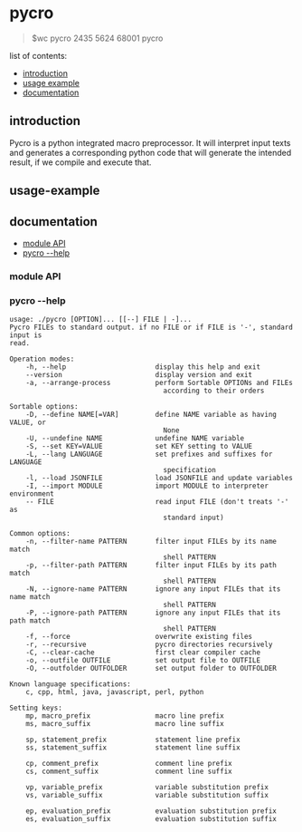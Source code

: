 
# pycro

> $wc pycro
 2435  5624 68001 pycro

list of contents:
- [introduction](#introduction)
- [usage example](#usage-example)
- [documentation](#documentation)

## introduction
Pycro is a python integrated macro preprocessor. It will interpret input texts
and generates a corresponding python code that will generate the intended
result, if we compile and execute that.

## usage-example

## documentation

- [module API](#API)
- [pycro --help](#pycro---help)

### module API

### pycro --help
```
usage: ./pycro [OPTION]... [[--] FILE | -]...
Pycro FILEs to standard output. if no FILE or if FILE is '-', standard input is
read.

Operation modes:
    -h, --help                      display this help and exit
    --version                       display version and exit
    -a, --arrange-process           perform Sortable OPTIONs and FILEs
                                      according to their orders

Sortable options:
    -D, --define NAME[=VAR]         define NAME variable as having VALUE, or
                                      None
    -U, --undefine NAME             undefine NAME variable
    -S, --set KEY=VALUE             set KEY setting to VALUE
    -L, --lang LANGUAGE             set prefixes and suffixes for LANGUAGE
                                      specification
    -l, --load JSONFILE             load JSONFILE and update variables
    -I, --import MODULE             import MODULE to interpreter environment
    -- FILE                         read input FILE (don't treats '-' as
                                      standard input)

Common options:
    -n, --filter-name PATTERN       filter input FILEs by its name match 
                                      shell PATTERN
    -p, --filter-path PATTERN       filter input FILEs by its path match
                                      shell PATTERN
    -N, --ignore-name PATTERN       ignore any input FILEs that its name match
                                      shell PATTERN
    -P, --ignore-path PATTERN       ignore any input FILEs that its path match
                                      shell PATTERN
    -f, --force                     overwrite existing files
    -r, --recursive                 pycro directories recursively
    -C, --clear-cache               first clear compiler cache
    -o, --outfile OUTFILE           set output file to OUTFILE
    -O, --outfolder OUTFOLDER       set output folder to OUTFOLDER

Known language specifications:
    c, cpp, html, java, javascript, perl, python

Setting keys:
    mp, macro_prefix                macro line prefix
    ms, macro_suffix                macro line suffix

    sp, statement_prefix            statement line prefix
    ss, statement_suffix            statement line suffix

    cp, comment_prefix              comment line prefix
    cs, comment_suffix              comment line suffix

    vp, variable_prefix             variable substitution prefix
    vs, variable_suffix             variable substitution suffix

    ep, evaluation_prefix           evaluation substitution prefix
    es, evaluation_suffix           evaluation substitution suffix
```

